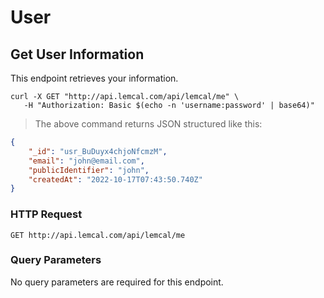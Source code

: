 # User

## Get User Information

This endpoint retrieves your information.

  ```shell
curl -X GET "http://api.lemcal.com/api/lemcal/me" \
     -H "Authorization: Basic $(echo -n 'username:password' | base64)"
```

> The above command returns JSON structured like this:

```json
{
    "_id": "usr_BuDuyx4chjoNfcmzM",
    "email": "john@email.com",
    "publicIdentifier": "john",
    "createdAt": "2022-10-17T07:43:50.740Z"
}
```

### HTTP Request

`GET http://api.lemcal.com/api/lemcal/me`

### Query Parameters

No query parameters are required for this endpoint.